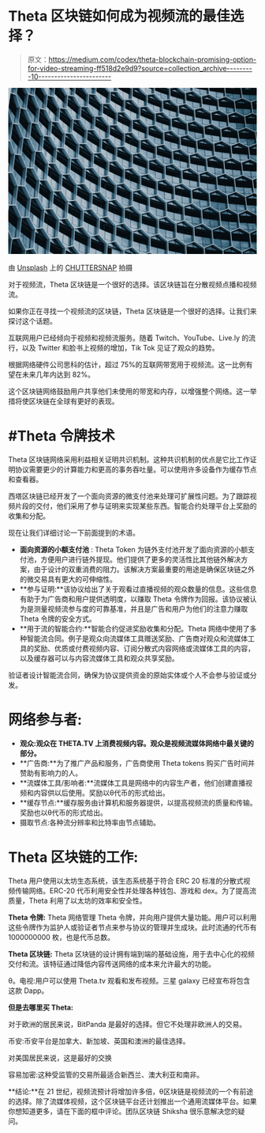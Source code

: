 # Theta 区块链如何成为视频流的最佳选择？

> 原文：<https://medium.com/codex/theta-blockchain-promising-option-for-video-streaming-ff518d2e9d9?source=collection_archive---------10----------------------->

![](img/40c14688c6de4fa3d7ae4b1a2f78193c.png)

由 [Unsplash](https://unsplash.com?utm_source=medium&utm_medium=referral) 上的 [CHUTTERSNAP](https://unsplash.com/@chuttersnap?utm_source=medium&utm_medium=referral) 拍摄

对于视频流，Theta 区块链是一个很好的选择。该区块链旨在分散视频点播和视频流。

如果你正在寻找一个视频流的区块链，Theta 区块链是一个很好的选择。让我们来探讨这个话题。

互联网用户已经倾向于视频和视频流服务。随着 Twitch、YouTube、Live.ly 的流行，以及 Twitter 和脸书上视频的增加，Tik Tok 见证了观众的趋势。

根据网络硬件公司思科的估计，超过 75%的互联网带宽用于视频流。这一比例有望在未来几年内达到 82%。

这个区块链网络鼓励用户共享他们未使用的带宽和内存，以增强整个网络。这一举措将使区块链在全球有更好的表现。

# **#Theta 令牌技术**

Theta 区块链网络采用利益相关证明共识机制。这种共识机制的优点是它比工作证明协议需要更少的计算能力和更高的事务吞吐量。可以使用许多设备作为缓存节点和查看器。

西塔区块链已经开发了一个面向资源的微支付池来处理可扩展性问题。为了跟踪视频片段的交付，他们采用了参与证明来实现某些东西。智能合约处理平台上奖励的收集和分配。

现在让我们详细讨论一下前面提到的术语。

*   **面向资源的小额支付池** : Theta Token 为链外支付池开发了面向资源的小额支付池，方便用户进行链外提现。他们提供了更多的灵活性比其他链外解决方案，由于设计的双重消费的阻力。该解决方案最重要的用途是确保区块链之外的微交易具有更大的可伸缩性。
*   **参与证明:**该协议给出了关于观看过直播视频的观众数量的信息。这些信息有助于为广告商和用户提供透明度，以赚取 Theta 令牌作为回报。该协议被认为是测量视频流参与度的可靠基准，并且是广告和用户为他们的注意力赚取 Theta 令牌的安全方式。
*   **用于流的智能合约:**智能合约促进奖励收集和分配。Theta 网络中使用了多种智能流合同。例子是观众向流媒体工具赠送奖励、广告商对观众和流媒体工具的奖励、优质或付费视频内容、订阅分散式内容网络或流媒体工具的内容，以及缓存器可以与内容流媒体工具和观众共享奖励。

验证者设计智能流合同，确保为协议提供资金的原始实体或个人不会参与验证或分发。

# **网络参与者:**

*   **观众:观众在 THETA.TV 上消费视频内容。观众是视频流媒体网络中最关键的部分。**
*   **广告商:**为了推广产品和服务，广告商使用 Theta tokens 购买广告时间并赞助有影响力的人。
*   **流媒体工具/影响者:**流媒体工具是网络中的内容生产者，他们创建直播视频和内容供以后使用。奖励以θ代币的形式给出。
*   **缓存节点:**缓存服务由计算机和服务器提供，以提高视频流的质量和传输。奖励也以θ代币的形式给出。
*   摄取节点:各种流分辨率和比特率由节点辅助。

# **Theta 区块链的工作:**

Theta 用户使用以太坊生态系统，该生态系统基于符合 ERC 20 标准的分散式视频传输网络。ERC-20 代币利用安全性并处理各种钱包、游戏和 dex。为了提高流质量，Theta 利用了以太坊的效率和安全性。

**Theta 令牌:** Theta 网络管理 Theta 令牌，并向用户提供大量功能。用户可以利用这些令牌作为监护人或验证者节点来参与协议的管理并生成块。此时流通的代币有 1000000000 枚，也是代币总数。

**Theta 区块链:** Theta 区块链的设计拥有端到端的基础设施，用于去中心化的视频交付和流。该特征通过降低内容传送网络的成本来允许最大的功能。

θ。电视:用户可以使用 Theta.tv 观看和发布视频。三星 galaxy 已经宣布将包含这款 Dapp。

**但是去哪里买 Theta:**

对于欧洲的居民来说，BitPanda 是最好的选择。但它不处理非欧洲人的交易。

币安:币安平台是加拿大、新加坡、英国和澳洲的最佳选择。

对美国居民来说，这是最好的交换

容易加密:这种受监管的交易所最适合新西兰、澳大利亚和南非。

**结论:**在 21 世纪，视频流预计将增加许多倍，θ区块链是视频流的一个有前途的选择。除了流媒体视频，这个区块链平台还计划推出一个通用流媒体平台。如果你想知道更多，请在下面的框中评论。团队区块链 Shiksha 很乐意解决您的疑问。